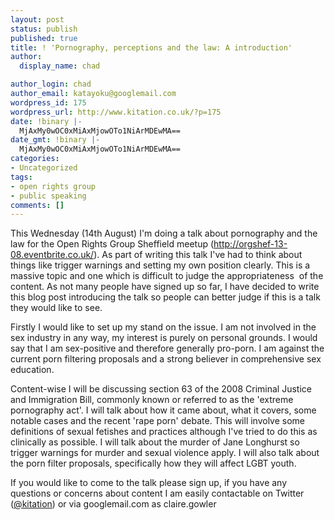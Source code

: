 ```yaml
---
layout: post
status: publish
published: true
title: ! 'Pornography, perceptions and the law: A introduction'
author:
  display_name: chad

author_login: chad
author_email: katayoku@googlemail.com
wordpress_id: 175
wordpress_url: http://www.kitation.co.uk/?p=175
date: !binary |-
  MjAxMy0wOC0xMiAxMjowOTo1NiArMDEwMA==
date_gmt: !binary |-
  MjAxMy0wOC0xMiAxMjowOTo1NiArMDEwMA==
categories:
- Uncategorized
tags:
- open rights group
- public speaking
comments: []
---
```

<p>This Wednesday (14th August) I'm doing a talk about pornography and the law for the Open Rights Group Sheffield meetup (<a href="http://orgshef-13-08.eventbrite.co.uk/">http://orgshef-13-08.eventbrite.co.uk/</a>). As part of writing this talk I've had to think about things like trigger warnings and setting my own position clearly. This is a massive topic and one which is difficult to judge the appropriateness  of the content. As not many people have signed up so far, I have decided to write this blog post introducing the talk so people can better judge if this is a talk they would like to see.</p>
<!--more-->
<p>Firstly I would like to set up my stand on the issue. I am not involved in the sex industry in any way, my interest is purely on personal grounds. I would say that I am sex-positive and therefore generally pro-porn. I am against the current porn filtering proposals and a strong believer in comprehensive sex education.</p>
<p>Content-wise I will be discussing section 63 of the 2008 Criminal Justice and Immigration Bill, commonly known or referred to as the 'extreme pornography act'. I will talk about how it came about, what it covers, some notable cases and the recent 'rape porn' debate. This will involve some definitions of sexual fetishes and practices although I've tried to do this as clinically as possible. I will talk about the murder of Jane Longhurst so trigger warnings for murder and sexual violence apply. I will also talk about the porn filter proposals, specifically how they will affect LGBT youth.</p>
<p>If you would like to come to the talk please sign up, if you have any questions or concerns about content I am easily contactable on Twitter (<a href="http://www.twitter.com/kitation" target="_blank">@kitation</a>) or via googlemail.com as claire.gowler</p>
